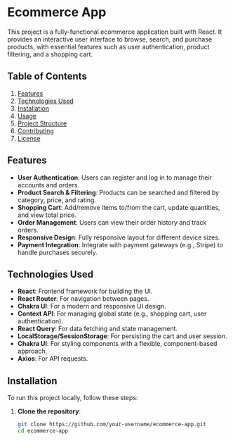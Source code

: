 # Ecommerce App

This project is a fully-functional ecommerce application built with React. It provides an interactive user interface to browse, search, and purchase products, with essential features such as user authentication, product filtering, and a shopping cart.

## Table of Contents

1. [Features](#features)
2. [Technologies Used](#technologies-used)
3. [Installation](#installation)
4. [Usage](#usage)
5. [Project Structure](#project-structure)
6. [Contributing](#contributing)
7. [License](#license)

## Features

- **User Authentication**: Users can register and log in to manage their accounts and orders.
- **Product Search & Filtering**: Products can be searched and filtered by category, price, and rating.
- **Shopping Cart**: Add/remove items to/from the cart, update quantities, and view total price.
- **Order Management**: Users can view their order history and track orders.
- **Responsive Design**: Fully responsive layout for different device sizes.
- **Payment Integration**: Integrate with payment gateways (e.g., Stripe) to handle purchases securely.

## Technologies Used

- **React**: Frontend framework for building the UI.
- **React Router**: For navigation between pages.
- **Chakra UI**: For a modern and responsive UI design.
- **Context API**: For managing global state (e.g., shopping cart, user authentication).
- **React Query**: For data fetching and state management.
- **LocalStorage/SessionStorage**: For persisting the cart and user session.
- **Chakra UI**: For styling components with a flexible, component-based approach.
- **Axios**: For API requests.

## Installation

To run this project locally, follow these steps:

1. **Clone the repository**:
   ```bash
   git clone https://github.com/your-username/ecommerce-app.git
   cd ecommerce-app

